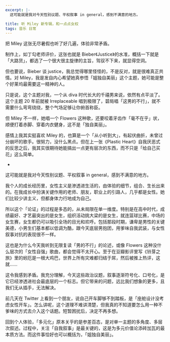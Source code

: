 ```yaml
---
excerpt: |-
  这可能就是我对今天性别议题、平权叙事 in general，感到不满意的地方。

title: 听 Miley 新专辑，和一点点女权
tags: 音乐 日常
---
```


把 Miley 这张无尽暑假也听了好几遍，体验非常矛盾。

制作上，如丁勾老师评价，这张也就是 Bieber《Justice》的水准，概括一下就是「大路货」，都选了一个很大很主旋律的主旨，驾驭不下来，就显得空洞。

但也要说，Bieber 谈 justice，我总觉得哪里怪怪的，不是反对，就是很难真正共情。对 Miley，我是发自内心希望她真参悟「姐独自美丽」这个主题，她可能是整个好莱坞最需要这一精神的人。

只是说，这个主题对我，一个从 diva 时代长大的千禧男来说，依然有点平淡了。这个主题 20 年前就被 Irreplaceable 唱到极限了，碧局唱「这男的不行」，就不需要什么弯弯绕绕，整个气场足够让你俯首称臣。

但 Miley 不一样，她唱一个 Flowers 这种歌，还要咬着牙齿作「毫不在乎」状，顺便打着赤脚、穿着内衣健身，这不是「独自美丽」。

感情上我其实挺喜欢 Miley 的，也算是一个「从小听到大」，有起伏曲折，未曾过分崩坏的歌手。很努力，没什么黑点。但在上一张《Plastic Heart》自我厌恶式的反思之后，我其实很期待她能搞出一点更有层次的东西，而不只是「给自己买花」这么简单。

-

这可能就是我对今天性别议题、平权叙事 in general，感到不满意的地方。

我个人的成长经历里，女性主义是渗透进生活的，由体验的细节，组合、生长出来的。在我成长中扮演关键作用的老师、朋友，职业上的引路人，几乎都是女性。她们比较少讲主义，但都身体力行地成为自己。

所以这个「论证」的过程是多态的，从未局限在单一维度。特别是在高中时代，成绩最好、才艺最突出的是女生，组织活动挑大梁的是女生，就连篮球比赛，中场的女生赛，女生都仍可以吸引全场的目光和欢呼。包括那段时期，谦卑是男性的关键美德，小男生们基本都以低调为酷，跟今天底层男抱团，用爹味自我武装，与女性叙事对抗的表现很不一样。

这也是为什么今天我听到无限复读「男的不行」的论述，或像 Flowers 这种没什么层次的「女性自强」歌曲，都会觉得不太开心。至于在豆瓣影评里写《铃芽之旅》里的蚓厄是一根大鸡巴，世界上所有灾难都归结于屌，然后被推上热评，这就……

这令我感到矛盾。我充分理解，今天这些政治议题，叙事逐渐符号化、口号化，是它已经渗透进社会最底层的一个标志。但它带来的问题，远比我们想象的更多，且我们无从插手，无法解决。

前几天在 Twitter 上看到一个朋友，说自己开车脚够不到踏板，是「座舱设计没考虑女性开车」。怎么讲呢，这个道理不难讲清楚，但我真的不知道要怎么用一种不爹味的方式去介入这个话题。短暂困扰后，决定不再多想。

回到个人体验，「多元化」原本关乎的是参差百态，是对单一主题的多角度、多层次叙述。过程中，关注「自我叙事」是最关键的，这是为多元价值论添砖加瓦的最本质方法。而这件事恰好也可以概括为，「姐独自美丽」。